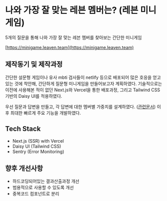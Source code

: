 # 나와 가장 잘 맞는 레븐 멤버는? (레븐 미니게임)
5개의 질문을 통해 나와 가장 잘 맞는 레븐 멤버를 찾아보는 간단한 미니게임

[https://minigame.leaven.team](https://minigame.leaven.team)

## 제작동기 및 제작과정
간단한 설문형 게임이나 유사 mbti 검사들이 netlify 등으로 배포되어 많은 호응을 얻고 있는 것에 착안해, 간단하게 질문형 미니게임을 만들어보고자 계획하였다. 기술적으로는 이전에 사용해본 적이 없던 Next.js와 Vercel을 통한 배포과정, 그리고 Tailwind CSS 기반의 Daisy UI를 적용하였다.

우선 질문과 답변을 만들고, 각 답변에 대한 멤버별 가중치를 설계하였다. ([관련문서](https://docs.google.com/document/d/1f6pWSB4MS_zczUiEzHbigZq6-sQQQyCFH4e7z5dVJ1E/edit?usp=sharing)) 이후 최대한 빠르게 주요 기능을 개발하였다.

## Tech Stack
- Next.js (SSR) with Vercel
- Daisy UI (Tailwind CSS)
- Sentry (Error Monitoring)

## 향후 개선사항
- 하드코딩되어있는 결과산출과정 개선
- 범용적으로 사용할 수 있도록 개선
- 중복코드 컴포넌트로 분리
